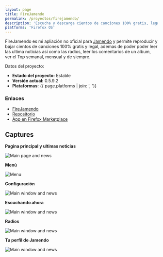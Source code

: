 ```yaml
---
layout: page
title: FireJamendo
permalink: /proyectos/firejamendo/
description: 'Escucha y descarga cientos de canciones 100% gratis, legal y sin restriciones'
platforms: 'Firefox OS'
---
```


FireJamendo es mi apliación no oficial para [Jamendo](http://www.jamendo.com) y permite reproducir y bajar cientos de canciones 100% gratis y legal, ademas de poder poder leer las ultima noticias así como las radios, leer los comentarios de un album, ver el Top semanal, mensual y de siempre.

Datos del proyecto:

* **Estado del proyecto:** Estable
* **Versión actual:** 0.5.9.2
* **Plataformas:** {{ page.platforms | join: ', '}}

### Enlaces

- [FireJamendo](http://son-link.github.io/FireJamendo)
- [Repositorio](http://github.com/son-link/FireJamendo)
- [App en Firefox Marketplace](https://marketplace.firefox.com/app/firejamendo)

## Captures

**Pagina principal y ultimas noticias**

![Main page and news](https://dl.dropboxusercontent.com/u/58286032/capturas/FireJamendo/main_page_news.png)

**Menú**

![Menu](https://dl.dropboxusercontent.com/u/58286032/capturas/FireJamendo/menu.png)

**Configuración**

![Main window and news](https://dl.dropboxusercontent.com/u/58286032/capturas/FireJamendo/config.png)

**Escuchando ahora**

![Main window and news](https://dl.dropboxusercontent.com/u/58286032/capturas/FireJamendo/now_listen.png)

**Radios**

![Main window and news](https://dl.dropboxusercontent.com/u/58286032/capturas/FireJamendo/radios.png)

**Tu perfil de Jamendo**

![Main window and news](https://dl.dropboxusercontent.com/u/58286032/capturas/FireJamendo/profile.png)
